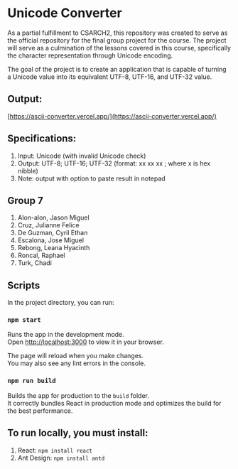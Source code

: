 # Unicode Converter

As a partial fulfillment to CSARCH2, this repository was created to serve as the official repository for the final group project for the course. The project will serve as a culmination of the lessons covered in this course, specifically the character representation through Unicode encoding.

The goal of the project is to create an application that is capable of turning a Unicode value into its equivalent UTF-8, UTF-16, and UTF-32 value.

## Output:
[https://ascii-converter.vercel.app/](https://ascii-converter.vercel.app/)

## Specifications:
1. Input: Unicode (with invalid Unicode check)
2. Output: UTF-8; UTF-16; UTF-32 (format: xx xx xx ; where x is hex nibble)
3. Note: output with option to paste result in notepad

## Group 7
1. Alon-alon, Jason Miguel
2. Cruz, Julianne Felice
3. De Guzman, Cyril Ethan
4. Escalona, Jose Miguel
5. Rebong, Leana Hyacinth
6. Roncal, Raphael
7. Turk, Chadi

## Scripts

In the project directory, you can run:

### `npm start`

Runs the app in the development mode.\
Open [http://localhost:3000](http://localhost:3000) to view it in your browser.

The page will reload when you make changes.\
You may also see any lint errors in the console.

### `npm run build`

Builds the app for production to the `build` folder.\
It correctly bundles React in production mode and optimizes the build for the best performance.

## To run locally, you must install:
1. React: `npm install react`
2. Ant Design: `npm install antd`
